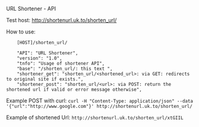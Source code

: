 URL Shortener - API

Test host: http://shortenurl.uk.to/shorten_url/

How to use:

        [HOST]/shorten_url/

        "API": "URL Shortener",
        "version": "1.0",
        "tnfo": "Usage of shortener API",
        "base": "/shorten_url/: this text ",
        "shortener_get": "shorten_url/<shortened_url>: via GET: redirects to original site if exists.",
        "shortener_post": "shorten_url/<url>: via POST: return the shortened url if valid or error message otherwise",

Example POST with curl:
    ```curl -H "Content-Type: application/json" --data '{"url":"http://www.google.com"}' http://shortenurl.uk.to/shorten_url/```

Example of shortened Url:
    ```http://shortenurl.uk.to/shorten_url/xtGIIL```